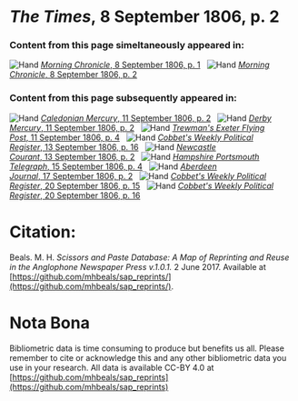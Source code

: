 # *The Times*, 8 September 1806, p. 2  
  
### Content from this page simeltaneously appeared in:  
![Hand](http://scissorsandpaste.net/wp-content/uploads/2017/06/smallhandpointer.png) [*Morning Chronicle*, 8 September 1806, p. 1](https://mhbeals.github.io/sap_html/Morning-Chronicle/Morning-Chronicle-8-September-1806-p-1)  
![Hand](http://scissorsandpaste.net/wp-content/uploads/2017/06/smallhandpointer.png) [*Morning Chronicle*, 8 September 1806, p. 2](https://mhbeals.github.io/sap_html/Morning-Chronicle/Morning-Chronicle-8-September-1806-p-2)  
  
### Content from this page subsequently appeared in:  
![Hand](http://scissorsandpaste.net/wp-content/uploads/2017/06/smallhandpointer.png) [*Caledonian Mercury*, 11 September 1806, p. 2](https://mhbeals.github.io/sap_html/Caledonian-Mercury/Caledonian-Mercury-11-September-1806-p-2)  
![Hand](http://scissorsandpaste.net/wp-content/uploads/2017/06/smallhandpointer.png) [*Derby Mercury*, 11 September 1806, p. 2](https://mhbeals.github.io/sap_html/Derby-Mercury/Derby-Mercury-11-September-1806-p-2)  
![Hand](http://scissorsandpaste.net/wp-content/uploads/2017/06/smallhandpointer.png) [*Trewman's Exeter Flying Post*, 11 September 1806, p. 4](https://mhbeals.github.io/sap_html/Trewman's-Exeter-Flying-Post/Trewman's-Exeter-Flying-Post-11-September-1806-p-4)  
![Hand](http://scissorsandpaste.net/wp-content/uploads/2017/06/smallhandpointer.png) [*Cobbet's Weekly Political Register*, 13 September 1806, p. 16](https://mhbeals.github.io/sap_html/Cobbet's-Weekly-Political-Register/Cobbet's-Weekly-Political-Register-13-September-1806-p-16)  
![Hand](http://scissorsandpaste.net/wp-content/uploads/2017/06/smallhandpointer.png) [*Newcastle Courant*, 13 September 1806, p. 2](https://mhbeals.github.io/sap_html/Newcastle-Courant/Newcastle-Courant-13-September-1806-p-2)  
![Hand](http://scissorsandpaste.net/wp-content/uploads/2017/06/smallhandpointer.png) [*Hampshire Portsmouth Telegraph*, 15 September 1806, p. 4](https://mhbeals.github.io/sap_html/Hampshire-Portsmouth-Telegraph/Hampshire-Portsmouth-Telegraph-15-September-1806-p-4)  
![Hand](http://scissorsandpaste.net/wp-content/uploads/2017/06/smallhandpointer.png) [*Aberdeen Journal*, 17 September 1806, p. 2](https://mhbeals.github.io/sap_html/Aberdeen-Journal/Aberdeen-Journal-17-September-1806-p-2)  
![Hand](http://scissorsandpaste.net/wp-content/uploads/2017/06/smallhandpointer.png) [*Cobbet's Weekly Political Register*, 20 September 1806, p. 15](https://mhbeals.github.io/sap_html/Cobbet's-Weekly-Political-Register/Cobbet's-Weekly-Political-Register-20-September-1806-p-15)  
![Hand](http://scissorsandpaste.net/wp-content/uploads/2017/06/smallhandpointer.png) [*Cobbet's Weekly Political Register*, 20 September 1806, p. 16](https://mhbeals.github.io/sap_html/Cobbet's-Weekly-Political-Register/Cobbet's-Weekly-Political-Register-20-September-1806-p-16)  


# Citation: 

Beals. M. H. *Scissors and Paste Database: A Map of Reprinting and Reuse in the Anglophone Newspaper Press v.1.0.1.* 2 June 2017. Available at [https://github.com/mhbeals/sap_reprints/](https://github.com/mhbeals/sap_reprints/). 

# Nota Bona

Bibliometric data is time consuming to produce but benefits us all. Please remember to cite or acknowledge this and any other bibliometric data you use in your research. All data is available CC-BY 4.0 at [https://github.com/mhbeals/sap_reprints](https://github.com/mhbeals/sap_reprints)